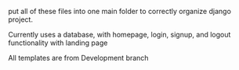 put all of these files into one main folder to correctly organize django project.

Currently uses a database, with homepage, login, signup, and logout functionality with landing page

All templates are from Development branch 
